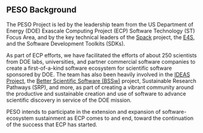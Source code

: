 ## PESO Background

The PESO Project is led by the leadership team from the US Department of Energy (DOE) Exascale Computing Project (ECP) Software Technology (ST) Focus Area, and by the key technical leaders of the [Spack](https://spack.io) project, the [E4S](https://e4s.io), and the Software Development Toolkits (SDKs).

As part of ECP efforts, we have facilitated the efforts of about 250 scientists from DOE labs, universities, and partner commercial software companies to create a first-of-a-kind software ecosystem for scientific software sponsored by DOE. The team has also been heavily involved in the [IDEAS Project](https://ideas-productivity.org), the [Better Scientific Software (BSSw)](https://bssw.io) project, Sustainable Research Pathways (SRP), and more, as part of creating a vibrant community around the productive and sustainable creation and use of software to advance scientific discovery in service of the DOE mission.

PESO intends to participate in the extension and expansion of software-ecosystem sustainment as ECP comes to and end, toward the continuation of the success that ECP has started.